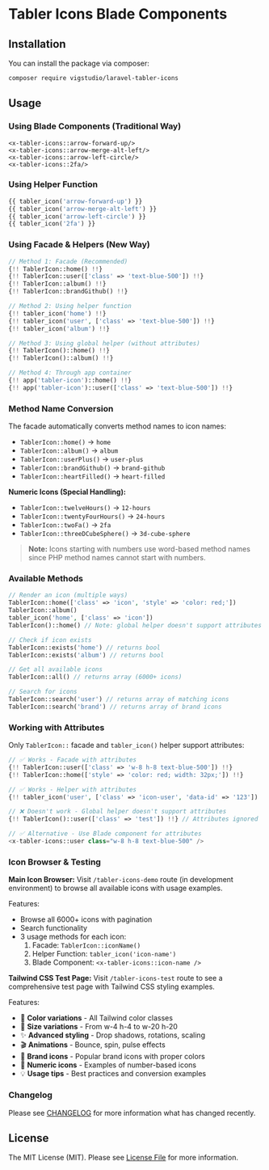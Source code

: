 # Tabler Icons Blade Components

## Installation

You can install the package via composer:

```bash
composer require vigstudio/laravel-tabler-icons
```

## Usage

### Using Blade Components (Traditional Way)

```blade
<x-tabler-icons::arrow-forward-up/>
<x-tabler-icons::arrow-merge-alt-left/>
<x-tabler-icons::arrow-left-circle/>
<x-tabler-icons::2fa/>
```

### Using Helper Function

```php
{{ tabler_icon('arrow-forward-up') }}
{{ tabler_icon('arrow-merge-alt-left') }}
{{ tabler_icon('arrow-left-circle') }}
{{ tabler_icon('2fa') }}
```

### Using Facade & Helpers (New Way)

```php
// Method 1: Facade (Recommended)
{!! TablerIcon::home() !!}
{!! TablerIcon::user(['class' => 'text-blue-500']) !!}
{!! TablerIcon::album() !!}
{!! TablerIcon::brandGithub() !!}

// Method 2: Using helper function
{!! tabler_icon('home') !!}
{!! tabler_icon('user', ['class' => 'text-blue-500']) !!}
{!! tabler_icon('album') !!}

// Method 3: Using global helper (without attributes)
{!! TablerIcon()::home() !!}
{!! TablerIcon()::album() !!}

// Method 4: Through app container
{!! app('tabler-icon')::home() !!}
{!! app('tabler-icon')::user(['class' => 'text-blue-500']) !!}
```

### Method Name Conversion

The facade automatically converts method names to icon names:

- `TablerIcon::home()` → `home`
- `TablerIcon::album()` → `album`
- `TablerIcon::userPlus()` → `user-plus`
- `TablerIcon::brandGithub()` → `brand-github`
- `TablerIcon::heartFilled()` → `heart-filled`

**Numeric Icons (Special Handling):**

- `TablerIcon::twelveHours()` → `12-hours`
- `TablerIcon::twentyFourHours()` → `24-hours`
- `TablerIcon::twoFa()` → `2fa`
- `TablerIcon::threeDCubeSphere()` → `3d-cube-sphere`

> **Note:** Icons starting with numbers use word-based method names since PHP method names cannot start with numbers.

### Available Methods

```php
// Render an icon (multiple ways)
TablerIcon::home(['class' => 'icon', 'style' => 'color: red;'])
TablerIcon::album()
tabler_icon('home', ['class' => 'icon'])
TablerIcon()::home() // Note: global helper doesn't support attributes

// Check if icon exists
TablerIcon::exists('home') // returns bool
TablerIcon::exists('album') // returns bool

// Get all available icons
TablerIcon::all() // returns array (6000+ icons)

// Search for icons
TablerIcon::search('user') // returns array of matching icons
TablerIcon::search('brand') // returns array of brand icons
```

### Working with Attributes

Only `TablerIcon::` facade and `tabler_icon()` helper support attributes:

```php
// ✅ Works - Facade with attributes
{!! TablerIcon::user(['class' => 'w-8 h-8 text-blue-500']) !!}
{!! TablerIcon::home(['style' => 'color: red; width: 32px;']) !!}

// ✅ Works - Helper with attributes
{!! tabler_icon('user', ['class' => 'icon-user', 'data-id' => '123']) !!}

// ❌ Doesn't work - Global helper doesn't support attributes
{!! TablerIcon()::user(['class' => 'test']) !!} // Attributes ignored

// ✅ Alternative - Use Blade component for attributes
<x-tabler-icons::user class="w-8 h-8 text-blue-500" />
```

### Icon Browser & Testing

**Main Icon Browser:**
Visit `/tabler-icons-demo` route (in development environment) to browse all available icons with usage examples.

Features:

- Browse all 6000+ icons with pagination
- Search functionality
- 3 usage methods for each icon:
  1. Facade: `TablerIcon::iconName()`
  2. Helper Function: `tabler_icon('icon-name')`
  3. Blade Component: `<x-tabler-icons::icon-name />`

**Tailwind CSS Test Page:**
Visit `/tabler-icons-test` route to see a comprehensive test page with Tailwind CSS styling examples.

Features:

- 🎨 **Color variations** - All Tailwind color classes
- 📏 **Size variations** - From w-4 h-4 to w-20 h-20
- ✨ **Advanced styling** - Drop shadows, rotations, scaling
- 🎬 **Animations** - Bounce, spin, pulse effects
- 🏢 **Brand icons** - Popular brand icons with proper colors
- 🔢 **Numeric icons** - Examples of number-based icons
- 💡 **Usage tips** - Best practices and conversion examples

### Changelog

Please see [CHANGELOG](CHANGELOG.md) for more information what has changed recently.

## License

The MIT License (MIT). Please see [License File](LICENSE.md) for more information.
